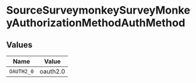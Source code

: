 # SourceSurveymonkeySurveyMonkeyAuthorizationMethodAuthMethod


## Values

| Name       | Value      |
| ---------- | ---------- |
| `OAUTH2_0` | oauth2.0   |